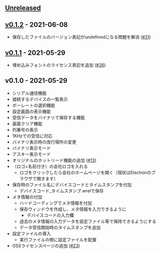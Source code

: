 <a name="unreleased"></a>
## [Unreleased]

<a name="v0.1.2"></a>
## [v0.1.2] - 2021-06-08

- 保存したファイルのバージョン表記がundefinedになる問題を解消 ([#31](https://github.com/work-robotics/Serimon/pull/31))


<a name="v0.1.1"></a>
## [v0.1.1] - 2021-05-29

- 埋め込みフォントのライセンス表記を追加 ([#26](https://github.com/work-robotics/Serimon/pull/26))

<a name="v0.1.0"></a>
## v0.1.0 - 2021-05-29

- シリアル通信機能
- 接続するデバイスの一覧表示
- ボーレートの選択機能
- 設定画面の表示機能
- 受信データをバイナリで保存する機能
- 画面クリア機能
- 列番号の表示
- 1KHzでの受信に対応 
- バイナリ表示時の改行場所の変更
- バイナリ表示モード
- アスキー表示モード
- オリジナルのホットリード機能の追加 ([#13](https://github.com/work-robotics/Serimon/pull/13))
- （ロゴ+名前付き）の会社ロゴを入れる
    - ロゴをクリックしたら会社のホームページを開く（現状はElectronのブラウザで開きます）
- 保存時のファイル名にデバイスコードとタイムスタンプを付加
    - デバイスコード_タイムスタンプ.wrelで保存
- メタ情報の付加
    - ハードコーディングでメタ情報を付加
    - 保存ウィンドウを作成し、メタ情報を入力できるように
        -  デバイスコードの入力欄
    - 過去のメタ情報の入力データを設定ファイル等で保持できるようにする
    - データ受信開始時のタイムスタンプを追加
- 設定ファイルの導入
    - 実行ファイルの側に設定ファイルを配置 
- OSSライセンスページの追加 ([#23](https://github.com/work-robotics/Serimon/pull/23))

[Unreleased]: https://github.com/work-robotics/Serimon/compare/v0.1.2...HEAD
[v0.1.2]: https://github.com/work-robotics/Serimon/compare/v0.1.1...v0.1.2
[v0.1.1]: https://github.com/work-robotics/Serimon/compare/v0.1.0...v0.1.1